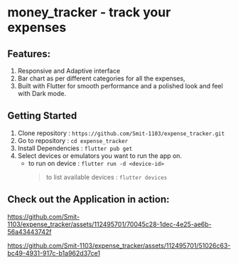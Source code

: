# money_tracker - track your expenses

## Features:
1. Responsive and Adaptive interface
2. Bar chart as per different categories for all the expenses,
3. Built with Flutter for smooth performance and a polished look and feel with Dark mode.


## Getting Started
1. Clone repository : `https://github.com/Smit-1103/expense_tracker.git`
2. Go to repository : `cd expense_tracker`
3. Install Dependencies : `flutter pub get`
4. Select devices or emulators you want to run the app on.
	- to run on device : `flutter run -d <device-id>`
		> to list available devices :  `flutter devices`

## Check out the Application in action:

https://github.com/Smit-1103/expense_tracker/assets/112495701/70045c28-1dec-4e25-ae6b-56a43443742f


https://github.com/Smit-1103/expense_tracker/assets/112495701/51026c63-bc49-4931-917c-b1a962d37ce1

